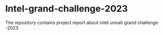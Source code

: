 # Intel-grand-challenge-2023
  The repository contains project report about intel unnati grand challenge -2023
